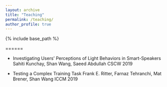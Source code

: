 ```yaml
---
layout: archive
title: "Teaching"
permalink: /teaching/
author_profile: true
---
```


{% include base_path %}


======
* Investigating Users’ Perceptions of Light Behaviors in Smart-Speakers
  Sahiti Kunchay, Shan Wang, Saeed Abdullah
  CSCW 2019

*	Testing a Complex Training Task
  Frank E. Ritter, Farnaz Tehranchi, Mat Brener, Shan Wang
  ICCM 2019
